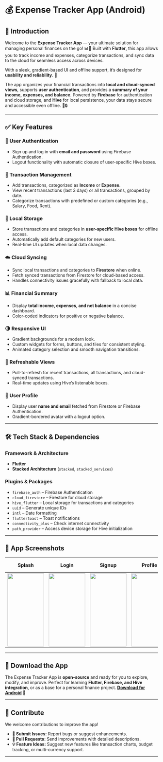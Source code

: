 # 💰 Expense Tracker App (Android)

## 🌟 Introduction

Welcome to the **Expense Tracker App** — your ultimate solution for managing personal finances on the go! 📊💸 Built with **Flutter**, this app allows you to track income and expenses, categorize transactions, and sync data to the cloud for seamless access across devices.

With a sleek, gradient-based UI and offline support, it’s designed for **usability and reliability**. 🚀

The app organizes your financial transactions into **local and cloud-synced views**, supports **user authentication**, and provides a **summary of your income, expenses, and balance**. Powered by **Firebase** for authentication and cloud storage, and **Hive** for local persistence, your data stays secure and accessible even offline. 📱🔒

---

## ✅ Key Features

### 🔐 User Authentication

* Sign up and log in with **email and password** using Firebase Authentication.
* Logout functionality with automatic closure of user-specific Hive boxes.

### 💸 Transaction Management

* Add transactions, categorized as **Income** or **Expense**.
* View recent transactions (last 3 days) or all transactions, grouped by date.
* Categorize transactions with predefined or custom categories (e.g., Salary, Food, Rent).

### 📂 Local Storage

* Store transactions and categories in **user-specific Hive boxes** for offline access.
* Automatically add default categories for new users.
* Real-time UI updates when local data changes.

### ☁️ Cloud Syncing

* Sync local transactions and categories to **Firestore** when online.
* Fetch synced transactions from Firestore for cloud-based access.
* Handles connectivity issues gracefully with fallback to local data.

### 📊 Financial Summary

* Display **total income, expenses, and net balance** in a concise dashboard.
* Color-coded indicators for positive or negative balance.

### 🌗 Responsive UI

* Gradient backgrounds for a modern look.
* Custom widgets for forms, buttons, and tiles for consistent styling.
* Animated category selection and smooth navigation transitions.

### 🔄 Refreshable Views

* Pull-to-refresh for recent transactions, all transactions, and cloud-synced transactions.
* Real-time updates using Hive’s listenable boxes.

### 👤 User Profile

* Display user **name and email** fetched from Firestore or Firebase Authentication.
* Gradient-bordered avatar with a logout option.

---

## 🛠 Tech Stack & Dependencies

### Framework & Architecture

* **Flutter**
* **Stacked Architecture** (`stacked`, `stacked_services`)

### Plugins & Packages

* `firebase_auth` – Firebase Authentication
* `cloud_firestore` – Firestore for cloud storage
* `hive_flutter` – Local storage for transactions and categories
* `uuid` – Generate unique IDs
* `intl` – Date formatting
* `fluttertoast` – Toast notifications
* `connectivity_plus` – Check internet connectivity
* `path_provider` – Access device storage for Hive initialization

---

## 📸 App Screenshots

| Splash | Login | Signup | Profile | Transactions (offline) | Transactions (online) | Add Transactions |
| ------ | ----- | ------ | ------- | -------------------- | ------------------- | ---------------- |
| <img src="https://github.com/user-attachments/assets/2bc904bb-64c5-4d99-8b25-183f21f50917" width="120" height="240" /> | <img src="https://github.com/user-attachments/assets/2bc904bb-64c5-4d99-8b25-183f21f50917" width="120" height="240" /> | <img src="https://github.com/user-attachments/assets/2bc904bb-64c5-4d99-8b25-183f21f50917" width="120" height="240" /> | <img src="https://github.com/user-attachments/assets/2bc904bb-64c5-4d99-8b25-183f21f50917" width="120" height="240" /> | <img src="https://github.com/user-attachments/assets/2bc904bb-64c5-4d99-8b25-183f21f50917" width="120" height="240" /> | <img src="https://github.com/user-attachments/assets/2bc904bb-64c5-4d99-8b25-183f21f50917" width="120" height="240" /> | <img src="https://github.com/user-attachments/assets/2bc904bb-64c5-4d99-8b25-183f21f50917" width="120" height="240" /> |



---

## 📲 Download the App

The Expense Tracker App is **open-source** and ready for you to explore, modify, and improve.
Perfect for learning **Flutter, Firebase, and Hive integration**, or as a base for a personal finance project.
**[Download for Android](https://drive.google.com/file/d/1cE7tFsfc1NLNalAMOStPC0Pwqkdpieee/view?usp=drive_link)** 📱

---

## 🤝 Contribute

We welcome contributions to improve the app!

* **🐛 Submit Issues:** Report bugs or suggest enhancements.
* **🔧 Pull Requests:** Send improvements with detailed descriptions.
* **💡 Feature Ideas:** Suggest new features like transaction charts, budget tracking, or multi-currency support.

---
